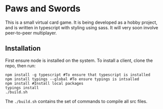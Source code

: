 # Paws and Swords
This is a small virtual card game. It is being developed as a hobby project, 
and is written in typescript with styling using sass. 
It will very soon involve peer-to-peer multiplayer.

## Installation
First ensure node is installed on the system.
To install a client, clone the repo, then run:
```
npm install -g typescript #To ensure that typescript is installed
npm install typings --global #To ensure typings is intsalled
npm install #Install local packages
typings install
./build.sh
```

The `./build.sh` contains the set of commands to compile all src files.
